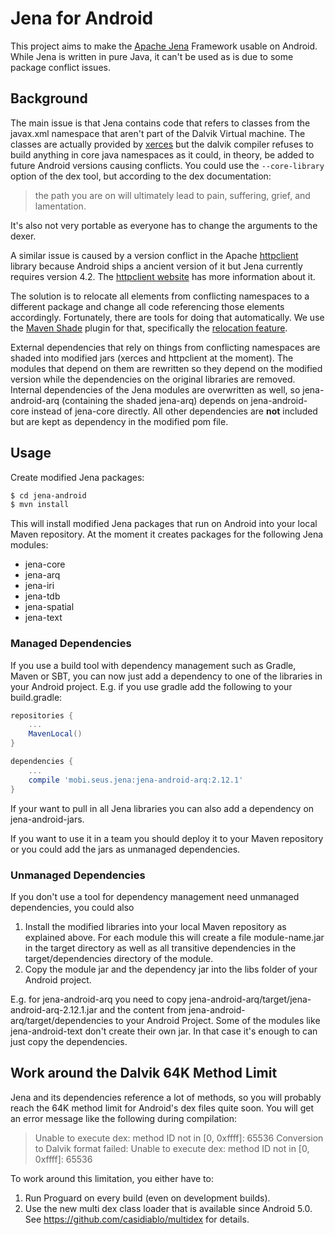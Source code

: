 # Jena for Android

This project aims to make the [Apache Jena](http://jena.apache.org/) Framework usable on Android. While Jena is written in pure Java, it can't be used as is due to some package conflict issues.

## Background
The main issue is that Jena contains code that refers to classes from the javax.xml namespace that aren't part of the Dalvik Virtual machine. The classes are actually provided by [xerces](https://xerces.apache.org/) but the dalvik compiler refuses to build anything in core java namespaces as it could, in theory, be added to future Android versions causing conflicts. You could use the `--core-library` option of the dex tool, but according to the dex documentation:
   
> the path you are on will ultimately lead to pain, suffering, grief, and lamentation.
   
It's also not very portable as everyone has to change the arguments to the dexer.

A similar issue is caused by a version conflict in the Apache [httpclient](https://hc.apache.org/httpcomponents-client-ga/index.html) library because Android ships a ancient version of it but Jena currently requires version 4.2. The [httpclient website](https://hc.apache.org/httpcomponents-client-4.3.x/android-port.html) has more information about it.

The solution is to relocate all elements from conflicting namespaces to a different package and change all code referencing those elements accordingly. Fortunately, there are tools for doing that automatically. We use the [Maven Shade](https://Maven.apache.org/plugins/Maven-shade-plugin/) plugin for that, specifically the [relocation feature](https://Maven.apache.org/plugins/Maven-shade-plugin/examples/class-relocation.html).

External dependencies that rely on things from conflicting namespaces are shaded into modified jars (xerces and httpclient at the moment). The modules that depend on them are rewritten so they depend on the modified version while the dependencies on the original libraries are removed.
Internal dependencies of the Jena modules are overwritten as well, so jena-android-arq (containing the shaded jena-arq) depends on jena-android-core instead of jena-core directly.
All other dependencies are **not** included but are kept as dependency in the modified pom file.

## Usage

Create modified Jena packages:

```bash
$ cd jena-android
$ mvn install
```

This will install modified Jena packages that run on Android into your local Maven repository. At the moment it creates packages for the following Jena modules:

 * jena-core
 * jena-arq
 * jena-iri
 * jena-tdb
 * jena-spatial
 * jena-text

### Managed Dependencies
If you use a build tool with dependency management such as Gradle, Maven or SBT, you can now just add a dependency to one of the libraries in your Android project.
E.g. if you use gradle add the following to your build.gradle:

```groovy
repositories {
    ...
    MavenLocal()
}

dependencies {
    ...
    compile 'mobi.seus.jena:jena-android-arq:2.12.1'
}
```

If your want to pull in all Jena libraries you can also add a dependency on jena-android-jars.

If you want to use it in a team you should deploy it to your Maven repository or you could add the jars as unmanaged dependencies.

### Unmanaged Dependencies

If you don't use a tool for dependency management need unmanaged dependencies, you could also

 1. Install the modified libraries into your local Maven repository as explained above.
 For each module this will create a file module-name.jar in the target directory as well as all transitive dependencies in the target/dependencies directory of the module.
 2. Copy the module jar and the dependency jar into the libs folder of your Android project.
 
E.g. for jena-android-arq you need to copy jena-android-arq/target/jena-android-arq-2.12.1.jar and the content from jena-android-arq/target/dependencies to your Android Project. Some of the modules like jena-android-text don't create their own jar. In that case it's enough to can just copy the dependencies.

## Work around the Dalvik 64K Method Limit

Jena and its dependencies reference a lot of methods, so you will probably reach the 64K method limit for Android's dex files quite soon. 
You will get an error message like the following during compilation:

> Unable to execute dex: method ID not in [0, 0xffff]: 65536
> Conversion to Dalvik format failed: Unable to execute dex: method ID not in [0, 0xffff]: 65536

To work around this limitation, you either have to:

  1. Run Proguard on every build (even on development builds).
  2. Use the new multi dex class loader that is available since Android 5.0. See https://github.com/casidiablo/multidex for details.
